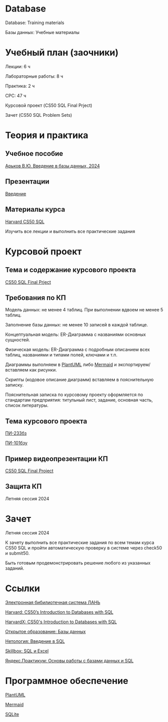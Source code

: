 # Database
Database: Training materials

Базы данных: Учебные материалы

# Учебный план (заочники)
Лекции: 6 ч

Лабораторные работы: 8 ч

Практика: 2 ч

СРС: 47 ч

Курсовой проект (CS50 SQL Final Prject)

Зачет (CS50 SQL Problem Sets)
# Теория и практика
## Учебное пособие
[Арьков В.Ю. Введение в базы данных, 2024](https://ridero.ru/books/vvedenie_v_bazy_dannykh_2/)

## Презентации
[Введение](https://github.com/Valentin-Arkov/Database/blob/main/DB-01-Intro.pdf)

## Материалы курса
[Harvard CS50 SQL](https://cs50.harvard.edu/sql/)

Изучить все лекции и выполнить все практические задания

# Курсовой проект
## Тема и содержание курсового проекта
[CS50 SQL Final Prject](https://cs50.harvard.edu/sql/2024/project/)

## Требования по КП
Модель данных: не менее 4 таблиц. При выполнении вдвоем не менее 5 таблиц.

Заполнение базы данных: не менее 10 записей в каждой таблице.

Концептуальная модель: ER-Диаграмма с названиями основных сущностей.

Физическая модель: ER-Диаграмма с подробным описанием всех таблиц, названиями и типами полей, ключами и т.п.

Диаграммы выполняем в [PlantUML](https://plantuml.com/) либо [Mermaid](https://mermaid.live/) и экспортируем/вставляем как рисунки.

Скрипты (кодовое описание диаграмм) вставляем в пояснительную записку.

Пояснительная записка по курсовому проекту оформляется по стандартам предприятия: титульный лист, задание, основная часть, список литературы.

## Тема курсового проекта
[ПИ-233бз](https://clck.ru/39gVDm)

[ПИ-101бзу](https://clck.ru/39p73S)

## Пример видеопрезентации КП
[CS50 SQL Final Project](https://youtu.be/T6JXscp442A)

## Защита КП
Летняя сессия 2024

# Зачет
Летняя сессия 2024

К зачету выполнить все практические задания по всем темам курса CS50 SQL и пройти автоматическую проверку в системе через check50 и submit50.

Быть готовым продемонстрировать решение любого из указанных заданий.

# Ссылки
[Электронная бибилиотечная система ЛАНЬ](https://e.lanbook.com/)

[Harvard: CS50’s Introduction to Databases with SQL](https://cs50.harvard.edu/sql/)

[HarvardX: CS50's Introduction to Databases with SQL](https://www.edx.org/learn/sql/harvard-university-cs50-s-introduction-to-databases-with-sql)

[Открытое образование: Базы данных](https://openedu.ru/course/spbu/DTBS/)

[Нетология: Введение в SQL ](https://netology.ru/programs/vvedenie-v-sql-i-rabotu-s-bazoi-dannih)

[Skillbox: SQL и Excel](https://bootcamp.skillbox.ru/sql/)

[Яндекс.Практикум: Основы работы с базами данных и SQL](https://practicum.yandex.ru/profile/sql-database-basics/)

# Программное обеспечение
[PlantUML](https://plantuml.com/)

[Mermaid](https://mermaid.live/)

[SQLite](https://www.sqlite.org/)
